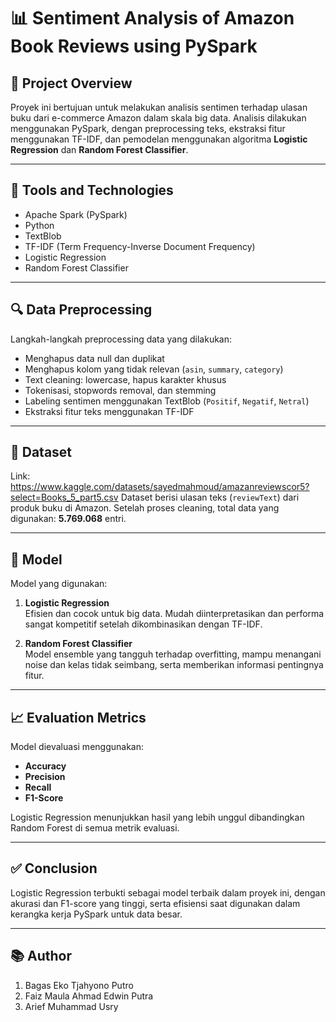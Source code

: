 # 📊 Sentiment Analysis of Amazon Book Reviews using PySpark

## 📌 Project Overview
Proyek ini bertujuan untuk melakukan analisis sentimen terhadap ulasan buku dari e-commerce Amazon dalam skala big data. Analisis dilakukan menggunakan PySpark, dengan preprocessing teks, ekstraksi fitur menggunakan TF-IDF, dan pemodelan menggunakan algoritma **Logistic Regression** dan **Random Forest Classifier**.

---

## 🔧 Tools and Technologies
- Apache Spark (PySpark)
- Python
- TextBlob
- TF-IDF (Term Frequency-Inverse Document Frequency)
- Logistic Regression
- Random Forest Classifier

---

## 🔍 Data Preprocessing
Langkah-langkah preprocessing data yang dilakukan:
- Menghapus data null dan duplikat
- Menghapus kolom yang tidak relevan (`asin`, `summary`, `category`)
- Text cleaning: lowercase, hapus karakter khusus
- Tokenisasi, stopwords removal, dan stemming
- Labeling sentimen menggunakan TextBlob (`Positif`, `Negatif`, `Netral`)
- Ekstraksi fitur teks menggunakan TF-IDF

---

## 📂 Dataset
Link: https://www.kaggle.com/datasets/sayedmahmoud/amazanreviewscor5?select=Books_5_part5.csv
Dataset berisi ulasan teks (`reviewText`) dari produk buku di Amazon. Setelah proses cleaning, total data yang digunakan: **5.769.068** entri.

---

## 🧠 Model
Model yang digunakan:
1. **Logistic Regression**  
   Efisien dan cocok untuk big data. Mudah diinterpretasikan dan performa sangat kompetitif setelah dikombinasikan dengan TF-IDF.
   
2. **Random Forest Classifier**  
   Model ensemble yang tangguh terhadap overfitting, mampu menangani noise dan kelas tidak seimbang, serta memberikan informasi pentingnya fitur.

---

## 📈 Evaluation Metrics
Model dievaluasi menggunakan:
- **Accuracy**
- **Precision**
- **Recall**
- **F1-Score**

Logistic Regression menunjukkan hasil yang lebih unggul dibandingkan Random Forest di semua metrik evaluasi.

---

## ✅ Conclusion
Logistic Regression terbukti sebagai model terbaik dalam proyek ini, dengan akurasi dan F1-score yang tinggi, serta efisiensi saat digunakan dalam kerangka kerja PySpark untuk data besar.

---

## 📚 Author
1. Bagas Eko Tjahyono Putro
2. Faiz Maula Ahmad Edwin Putra
3. Arief Muhammad Usry
